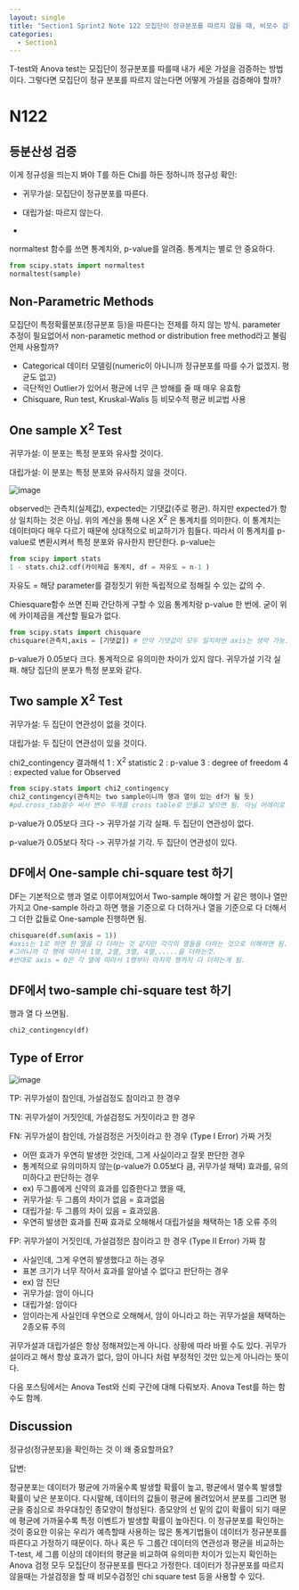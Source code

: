 ```yaml
---
layout: single
title: "Section1 Sprint2 Note 122 모집단이 정규분포를 따르지 않을 때, 비모수 검정 Chi-square test"
categories:
  - Section1
---
```

T-test와 Anova test는 모집단이 정규분포를 따를때 내가 세운 가설을 검증하는 방법이다.
그렇다면 모집단이 정규 분포를 따르지 않는다면 어떻게 가설을 검증해야 할까?

# N122

## 등분산성 검증
이게 정규성을 띄는지 봐야 T를 하든 Chi를 하든 정하니까
정규성 확인:
- 귀무가설: 모집단이 정규분포를 따른다.

- 대립가설: 따르지 않는다.
- 
normaltest 함수를 쓰면 통계치와, p-value를 알려줌. 통계치는 별로 안 중요하다.
```python
from scipy.stats import normaltest
normaltest(sample)
```

## Non-Parametric Methods
모집단이 특정확률분포(정규분포 등)을 따른다는 전제를 하지 않는 방식. parameter 추정이 필요없어서 non-parametic method or distribution free method라고 불림
언제 사용할까?
- Categorical 데이터 모델링(numeric이 아니니까 정규분포를 따를 수가 없겠지. 평균도 없고)
- 극단적인 Outlier가 있어서 평균에 너무 큰 방해를 줄 때 매우 유효함
- Chisquare, Run test, Kruskal-Walis 등 비모수적 평균 비교법 사용

## One sample X<sup>2</sup> Test
귀무가설: 이 분포는 특정 분포와 유사할 것이다.

대립가설: 이 분포는 특정 분포와 유사하지 않을 것이다.

![image](https://user-images.githubusercontent.com/97672187/151355143-0f269e41-4fe8-409d-a095-4654e4cc367a.png)

observed는 관측치(실제값), expected는 기댓값(주로 평균). 하지만 expected가 항상 일치하는 것은 아님.
위의 계산을 통해 나온 X<sup>2</sup> 은 통계치를 의미한다. 이 통계치는 데이터마다 매우 다르기 때문에 상대적으로 비교하기가 힘들다. 따라서 이 통계치를 p-value로 변환시켜서 특정 분포와 유사한지 판단한다.
p-value는

```python
from scipy import stats
1 - stats.chi2.cdf(카이제곱 통계치, df = 자유도 = n-1 )
```
자유도 = 해당 parameter를 결정짓기 위한 독립적으로 정해질 수 있는 값의 수.

Chiesquare함수 쓰면 진짜 간단하게 구할 수 있음 통계치랑 p-value 한 번에. 굳이 위에 카이제곱을 계산할 필요가 없다.
```python
from scipy.stats import chisquare  
chisquare(관측치,axis = [기댓값]) # 만약 기댓값이 모두 일치하면 axis는 생략 가능.
```
p-value가 0.05보다 크다. 통계적으로 유의미한 차이가 있지 않다. 귀무가설 기각 실패. 해당 집단의 분포가 특정 분포와 같다.

## Two sample X<sup>2</sup> Test
귀무가설: 두 집단이 연관성이 없을 것이다.

대립가설: 두 집단이 연관성이 있을 것이다.

chi2_contingency 결과해석
1 : X<sup>2</sup> statistic 2 : p-value 3 : degree of freedom 4 : expected value for Observed
```python
from scipy.stats import chi2_contingency
chi2_contingency(관측치는 two sample이니까 행과 열이 있는 df가 될 듯)
#pd.cross_tab함수 써서 변수 두개를 cross table로 만들고 넣으면 됨. 아님 어레이로 그냥 넣어도 되고
```
p-value가 0.05보다 크다 -> 귀무가설 기각 실패. 두 집단이 연관성이 없다.

p-value가 0.05보다 작다 -> 귀무가설 기각. 두 집단이 연관성이 있다.


## DF에서 One-sample chi-square test 하기
DF는 기본적으로 행과 열로 이루어져있어서 Two-sample 해야할 거 같은 행이나 열만 가지고 One-sample 하라고 하면
행을 기준으로 다 더하거나 열을 기준으로 다 더해서 그 더한 값들로 One-sample 진행하면 됨.

```python
chisquare(df.sum(axis = 1))
#axis는 1로 하면 한 열을 다 더하는 것 같지만 각각의 열들을 더하는 것으로 이해하면 됨.
#그러니까 각 행에 따라서 1열, 2열, 3열, 4열,.....을 더하는것.
#반대로 axis = 0은 각 열에 따라서 1행부터 마지막 행까지 다 더하는게 됨.
```
## DF에서 two-sample chi-square test 하기
행과 열 다 쓰면됨.
```python
chi2_contingency(df)
```
## Type of Error

![image](https://user-images.githubusercontent.com/97672187/151361312-5dd9335a-34e4-467d-a530-67dbaa1ec771.png)

TP: 귀무가설이 참인데, 가설검정도 참이라고 한 경우

TN: 귀무가설이 거짓인데, 가설검정도 거짓이라고 한 경우


FN: 귀무가설이 참인데, 가설검정은 거짓이라고 한 경우 (Type I Error) 가짜 거짓
- 어떤 효과가 우연히 발생한 것인데, 그게 사실이라고 잘못 판단한 경우
- 통계적으로 유의미하지 않는(p-value가 0.05보다 큼, 귀무가설 채택) 효과를, 유의미하다고 판단하는 경우
- ex) 두그룹에게 신약의 효과를 입증한다고 했을 때,
- 귀무가설: 두 그룹의 차이가 없음 = 효과없음
- 대립가설: 두 그룹의 차이 있음 = 효과있음.
- 우연히 발생한 효과를 진짜 효과로 오해해서 대립가설을 채택하는 1종 오류 주의 


FP: 귀무가설이 거짓인데, 가설검정은 참이라고 한 경우 (Type II Error) 가짜 참
- 사실인데, 그게 우연히 발생했다고 하는 경우
- 표본 크기가 너무 작아서 효과를 알아낼 수 없다고 판단하는 경우
- ex) 암 진단
- 귀무가설: 암이 아니다
- 대립가설: 암이다
- 암이라는게 사실인데 우연으로 오해해서, 암이 아니라고 하는 귀무가설을 채택하는 2종오류 주의

귀무가설과 대립가설은 항상 정해져있는게 아니다. 상황에 따라 바뀔 수도 있다. 귀무가설이라고 해서 항상 효과가 없다, 암이 아니다 처럼 부정적인 것만 있는게 아니라는 뜻이다.

다음 포스팅에서는 Anova Test와 신뢰 구간에 대해 다뤄보자.
Anova Test를 하는 함수도 함께.

## Discussion
정규성(정규분포)을 확인하는 것 이 왜 중요할까요?

답변:

정규분포는 데이터가 평균에 가까울수록 발생할 확률이 높고, 평균에서 멀수록 발생할 확률이 낮은 분포이다. 다시말해, 데이터의 값들이 평균에 몰려있어서 분포를 그리면 평균을 중심으로 좌우대칭인 종모양이 형성된다. 종모양의 선 밑의 값이 확률이 되기 때문에 평균에 가까울수록 특정 이벤트가 발생할 확률이 높아진다. 이 정규분포를 확인하는 것이 중요한 이유는 우리가 예측할때 사용하는 많은 통계기법들이 데이터가 정규분포를 따른다고 가정하기 때문이다. 하나 혹은 두 그룹간 데이터의 연관성과 평균을 비교하는 T-test, 세 그룹 이상의 데이터의 평균을 비교하여 유의미한 차이가 있는지 확인하는 Anova 검정 모두 모집단이 정규분포를 띈다고 가정한다. 데이터가 정규분포를 따르지 않을때는 가설검정을 할 때 비모수검정인 chi square test 등을 사용할 수 있다.
